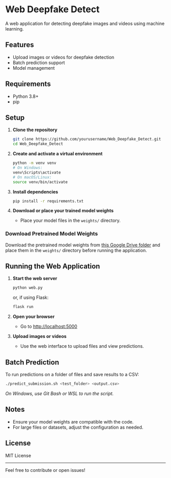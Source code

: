 # Web Deepfake Detect

A web application for detecting deepfake images and videos using machine learning.

## Features

- Upload images or videos for deepfake detection
- Batch prediction support
- Model management

## Requirements

- Python 3.8+
- pip

## Setup

1. **Clone the repository**
   ```bash
   git clone https://github.com/yourusername/Web_Deepfake_Detect.git
   cd Web_Deepfake_Detect
   ```

2. **Create and activate a virtual environment**
   ```bash
   python -m venv venv
   # On Windows:
   venv\Scripts\activate
   # On macOS/Linux:
   source venv/bin/activate
   ```

3. **Install dependencies**
   ```bash
   pip install -r requirements.txt
   ```

4. **Download or place your trained model weights**
   - Place your model files in the `weights/` directory.

### Download Pretrained Model Weights
Download the pretrained model weights from [this Google Drive folder](https://drive.google.com/drive/folders/1yhn5PL3zNvgi0fJwEKMZHuC_-eQYs8gq?usp=drive_link) and place them in the `weights/` directory before running the application.

## Running the Web Application

1. **Start the web server**
   ```bash
   python web.py
   ```
   or, if using Flask:
   ```bash
   flask run
   ```

2. **Open your browser**
   - Go to [http://localhost:5000](http://localhost:5000)

3. **Upload images or videos**
   - Use the web interface to upload files and view predictions.

## Batch Prediction

To run predictions on a folder of files and save results to a CSV:
```bash
./predict_submission.sh <test_folder> <output.csv>
```
*On Windows, use Git Bash or WSL to run the script.*

## Notes

- Ensure your model weights are compatible with the code.
- For large files or datasets, adjust the configuration as needed.

## License

MIT License

---
Feel free to contribute or open issues!